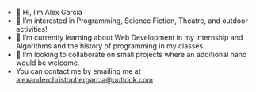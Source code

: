 - 👋 Hi, I’m Alex Garcia
- 👀 I’m interested in Programming, Science Fiction, Theatre, and outdoor activities!
- 🌱 I’m currently learning about Web Development in my internship and Algorithms and the history of programming in my classes.
- 💞️ I’m looking to collaborate on small projects where an additional hand would be welcome.
- You can contact me by emailing me at alexanderchristophergarcia@outlook.com

<!---
acgarcia1/acgarcia1 is a ✨ special ✨ repository because its `README.md` (this file) appears on your GitHub profile.
You can click the Preview link to take a look at your changes.
--->
